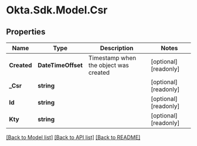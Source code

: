 # Okta.Sdk.Model.Csr

## Properties

Name | Type | Description | Notes
------------ | ------------- | ------------- | -------------
**Created** | **DateTimeOffset** | Timestamp when the object was created | [optional] [readonly] 
**_Csr** | **string** |  | [optional] [readonly] 
**Id** | **string** |  | [optional] [readonly] 
**Kty** | **string** |  | [optional] [readonly] 

[[Back to Model list]](../README.md#documentation-for-models) [[Back to API list]](../README.md#documentation-for-api-endpoints) [[Back to README]](../README.md)


